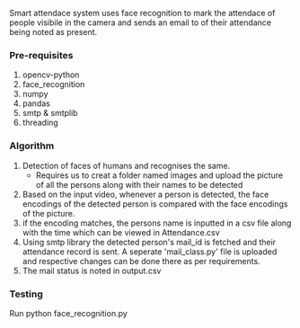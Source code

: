 Smart attendace system uses face recognition to mark the attendace of people visibile in the camera and sends an email to of their attendance being noted as present.

### Pre-requisites
1. opencv-python
2. face_recognition
3. numpy
4. pandas
5. smtp & smtplib
6. threading

### Algorithm
1. Detection of faces of humans and recognises the same.
   - Requires us to creat a folder named images and upload the picture of all the persons along with their names to be detected
2. Based on the input video, whenever a person is detected, the face encodings of the detected person is compared with the face encodings of the picture.
3. if the encoding matches, the persons name is inputted in a csv file along with the time which can be viewed in Attendance.csv
4. Using smtp library the detected person's mail_id is fetched and their attendance record is sent. A seperate 'mail_class.py' file is uploaded and respective changes can be done there as per requirements.
5. The mail status is noted in output.csv

### Testing
Run python face_recognition.py
